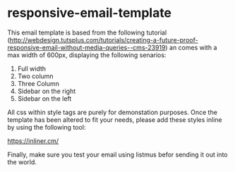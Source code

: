 # responsive-email-template

This email template is based from the following tutorial (http://webdesign.tutsplus.com/tutorials/creating-a-future-proof-responsive-email-without-media-queries--cms-23919) an comes with a max width of 600px, displaying the following senarios:

1. Full width
2. Two column
3. Three Column
4. Sidebar on the right
5. Sidebar on the left

All css within style tags are purely for demonstation purposes. Once the template has been altered to fit your needs, please add these styles inline by using the following tool:

https://inliner.cm/

Finally, make sure you test your email using listmus befor sending it out into the world.
